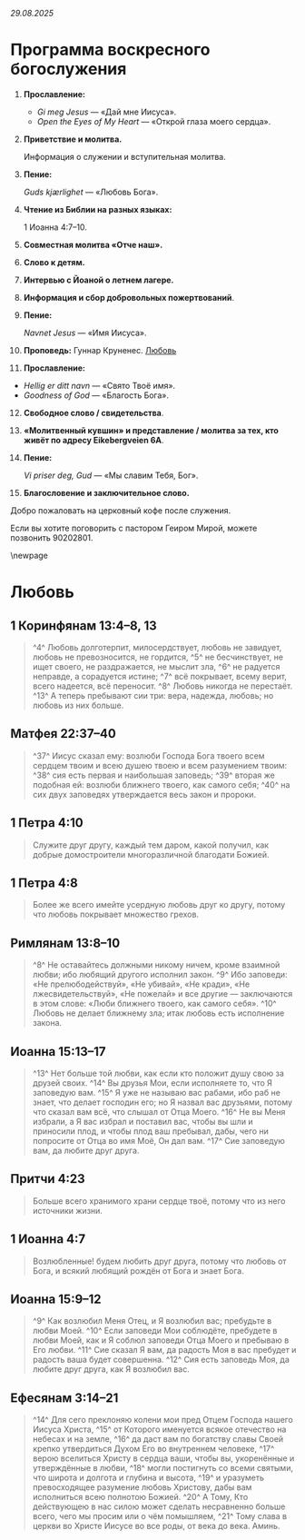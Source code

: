 *29.08.2025*

# Программа воскресного богослужения

1. **Прославление:**
   
   * _Gi meg Jesus_ — «Дай мне Иисуса».
   * _Open the Eyes of My Heart_ — «Открой глаза моего сердца».

2. **Приветствие и молитва.**

    Информация о служении и вступительная молитва.

3. **Пение:**

    _Guds kjærlighet_ — «Любовь Бога».

4. **Чтение из Библии на разных языках:**

    1 Иоанна 4:7–10.

5. **Совместная молитва «Отче наш».**

6. **Слово к детям.**

7. **Интервью с Йоаной о летнем лагере.**

8. **Информация и сбор добровольных пожертвований**.

9. **Пение:**

    _Navnet Jesus_ — «Имя Иисуса».

10. **Проповедь:** Гуннар Круненес. [Любовь](#любовь)

11. **Прославление:**
   
   * _Hellig er ditt navn_ — «Свято Твоё имя».
   * _Goodness of God_ — «Благость Бога».

12. **Свободное слово / свидетельства**.

13. **«Молитвенный кувшин» и представление / молитва за тех, кто живёт по адресу Eikebergveien 6A**.

14. **Пение:**
    
    _Vi priser deg, Gud_ — «Мы славим Тебя, Бог».

15. **Благословение и заключительное слово.**

Добро пожаловать на церковный кофе после служения.

Eсли вы хотите поговорить с пастором Геиром Мирой, можете позвонить 90202801.

\newpage

# Любовь

## 1 Коринфянам 13:4–8, 13

>^4^ Любовь долготерпит, милосердствует, любовь не завидует, любовь не превозносится, не гордится,
>^5^ не бесчинствует, не ищет своего, не раздражается, не мыслит зла,
>^6^ не радуется неправде, а сорадуется истине;
>^7^ всё покрывает, всему верит, всего надеется, всё переносит.
>^8^ Любовь никогда не перестаёт.
>^13^ А теперь пребывают сии три: вера, надежда, любовь; но любовь из них больше. 

## Матфея 22:37–40

>^37^ Иисус сказал ему: возлюби Господа Бога твоего всем сердцем твоим и всею душею твоею и всем разумением твоим:
>^38^ сия есть первая и наибольшая заповедь;
>^39^ вторая же подобная ей: возлюби ближнего твоего, как самого себя;
>^40^ на сих двух заповедях утверждается весь закон и пророки. 

## 1 Петра 4:10

>Служите друг другу, каждый тем даром, какой получил, как добрые домостроители многоразличной благодати Божией. 

## 1 Петра 4:8

>Более же всего имейте усердную любовь друг ко другу, потому что любовь покрывает множество грехов. 

## Римлянам 13:8–10

>^8^ Не оставайтесь должными никому ничем, кроме взаимной любви; ибо любящий другого исполнил закон.
>^9^ Ибо заповеди: «Не прелюбодействуй», «Не убивай», «Не кради», «Не лжесвидетельствуй», «Не пожелай» и все другие — заключаются в этом слове: «Люби ближнего твоего, как самого себя».
>^10^ Любовь не делает ближнему зла; итак любовь есть исполнение закона. 

## Иоанна 15:13–17

>^13^ Нет больше той любви, как если кто положит душу свою за друзей своих.
>^14^ Вы друзья Мои, если исполняете то, что Я заповедую вам.
>^15^ Я уже не называю вас рабами, ибо раб не знает, что делает господин его; но Я назвал вас друзьями, потому что сказал вам всё, что слышал от Отца Моего.
>^16^ Не вы Меня избрали, а Я вас избрал и поставил вас, чтобы вы шли и приносили плод, и чтобы плод ваш пребывал, дабы, чего ни попросите от Отца во имя Моё, Он дал вам.
>^17^ Сие заповедую вам, да любите друг друга. 

## Притчи 4:23
>Больше всего хранимого храни сердце твоё, потому что из него источники жизни. 

## 1 Иоанна 4:7

>Возлюбленные! будем любить друг друга, потому что любовь от Бога, и всякий любящий рождён от Бога и знает Бога. 

## Иоанна 15:9–12

>^9^ Как возлюбил Меня Отец, и Я возлюбил вас; пребудьте в любви Моей.
>^10^ Если заповеди Мои соблюдёте, пребудете в любви Моей, как и Я соблюл заповеди Отца Моего и пребываю в Его любви.
>^11^ Сие сказал Я вам, да радость Моя в вас пребудет и радость ваша будет совершенна.
>^12^ Сия есть заповедь Моя, да любите друг друга, как Я возлюбил вас. 

## Ефесянам 3:14–21

>^14^ Для сего преклоняю колени мои пред Отцем Господа нашего Иисуса Христа,
>^15^ от Которого именуется всякое отечество на небесах и на земле,
>^16^ да даст вам по богатству славы Своей крепко утвердиться Духом Его во внутреннем человеке,
>^17^ верою вселиться Христу в сердца ваши, чтобы вы, укоренённые и утверждённые в любви,
>^18^ могли постигнуть со всеми святыми, что широта и долгота и глубина и высота,
>^19^ и уразуметь превосходящее разумение любовь Христову, дабы вам исполниться всею полнотою Божией.
>^20^ А Тому, Кто действующею в нас силою может сделать несравненно больше всего, чего мы просим или о чём помышляем,
>^21^ Тому слава в церкви во Христе Иисусе во все роды, от века до века. Аминь.
